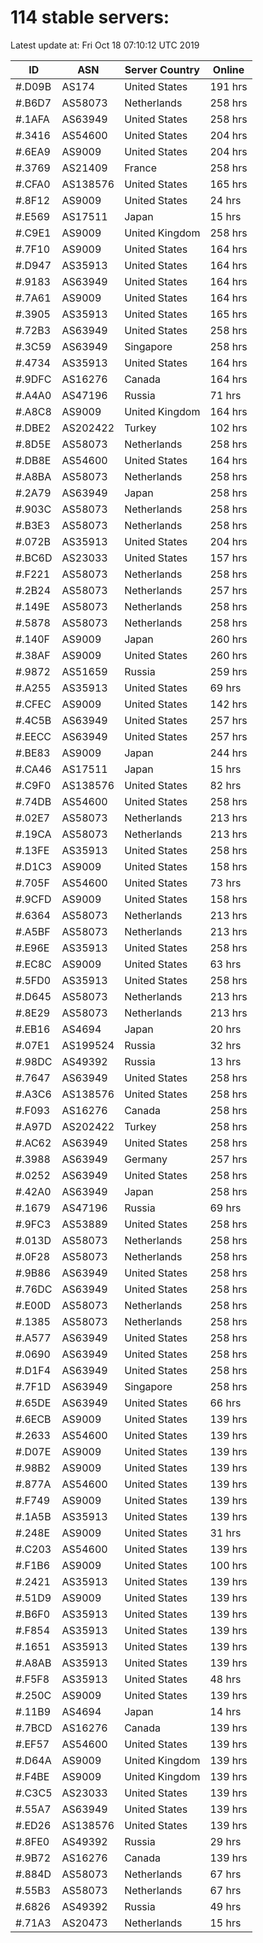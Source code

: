 # 114 stable servers:

Latest update at: Fri Oct 18 07:10:12 UTC 2019

| ID | ASN | Server Country | Online |
| -- | --- | -------------- | ------ |
| #.D09B | AS174 | United States | 191 hrs |
| #.B6D7 | AS58073 | Netherlands | 258 hrs |
| #.1AFA | AS63949 | United States | 258 hrs |
| #.3416 | AS54600 | United States | 204 hrs |
| #.6EA9 | AS9009 | United States | 204 hrs |
| #.3769 | AS21409 | France | 258 hrs |
| #.CFA0 | AS138576 | United States | 165 hrs |
| #.8F12 | AS9009 | United States | 24 hrs |
| #.E569 | AS17511 | Japan | 15 hrs |
| #.C9E1 | AS9009 | United Kingdom | 258 hrs |
| #.7F10 | AS9009 | United States | 164 hrs |
| #.D947 | AS35913 | United States | 164 hrs |
| #.9183 | AS63949 | United States | 164 hrs |
| #.7A61 | AS9009 | United States | 164 hrs |
| #.3905 | AS35913 | United States | 165 hrs |
| #.72B3 | AS63949 | United States | 258 hrs |
| #.3C59 | AS63949 | Singapore | 258 hrs |
| #.4734 | AS35913 | United States | 164 hrs |
| #.9DFC | AS16276 | Canada | 164 hrs |
| #.A4A0 | AS47196 | Russia | 71 hrs |
| #.A8C8 | AS9009 | United Kingdom | 164 hrs |
| #.DBE2 | AS202422 | Turkey | 102 hrs |
| #.8D5E | AS58073 | Netherlands | 258 hrs |
| #.DB8E | AS54600 | United States | 164 hrs |
| #.A8BA | AS58073 | Netherlands | 258 hrs |
| #.2A79 | AS63949 | Japan | 258 hrs |
| #.903C | AS58073 | Netherlands | 258 hrs |
| #.B3E3 | AS58073 | Netherlands | 258 hrs |
| #.072B | AS35913 | United States | 204 hrs |
| #.BC6D | AS23033 | United States | 157 hrs |
| #.F221 | AS58073 | Netherlands | 258 hrs |
| #.2B24 | AS58073 | Netherlands | 257 hrs |
| #.149E | AS58073 | Netherlands | 258 hrs |
| #.5878 | AS58073 | Netherlands | 258 hrs |
| #.140F | AS9009 | Japan | 260 hrs |
| #.38AF | AS9009 | United States | 260 hrs |
| #.9872 | AS51659 | Russia | 259 hrs |
| #.A255 | AS35913 | United States | 69 hrs |
| #.CFEC | AS9009 | United States | 142 hrs |
| #.4C5B | AS63949 | United States | 257 hrs |
| #.EECC | AS63949 | United States | 257 hrs |
| #.BE83 | AS9009 | Japan | 244 hrs |
| #.CA46 | AS17511 | Japan | 15 hrs |
| #.C9F0 | AS138576 | United States | 82 hrs |
| #.74DB | AS54600 | United States | 258 hrs |
| #.02E7 | AS58073 | Netherlands | 213 hrs |
| #.19CA | AS58073 | Netherlands | 213 hrs |
| #.13FE | AS35913 | United States | 258 hrs |
| #.D1C3 | AS9009 | United States | 158 hrs |
| #.705F | AS54600 | United States | 73 hrs |
| #.9CFD | AS9009 | United States | 158 hrs |
| #.6364 | AS58073 | Netherlands | 213 hrs |
| #.A5BF | AS58073 | Netherlands | 213 hrs |
| #.E96E | AS35913 | United States | 258 hrs |
| #.EC8C | AS9009 | United States | 63 hrs |
| #.5FD0 | AS35913 | United States | 258 hrs |
| #.D645 | AS58073 | Netherlands | 213 hrs |
| #.8E29 | AS58073 | Netherlands | 213 hrs |
| #.EB16 | AS4694 | Japan | 20 hrs |
| #.07E1 | AS199524 | Russia | 32 hrs |
| #.98DC | AS49392 | Russia | 13 hrs |
| #.7647 | AS63949 | United States | 258 hrs |
| #.A3C6 | AS138576 | United States | 258 hrs |
| #.F093 | AS16276 | Canada | 258 hrs |
| #.A97D | AS202422 | Turkey | 258 hrs |
| #.AC62 | AS63949 | United States | 258 hrs |
| #.3988 | AS63949 | Germany | 257 hrs |
| #.0252 | AS63949 | United States | 258 hrs |
| #.42A0 | AS63949 | Japan | 258 hrs |
| #.1679 | AS47196 | Russia | 69 hrs |
| #.9FC3 | AS53889 | United States | 258 hrs |
| #.013D | AS58073 | Netherlands | 258 hrs |
| #.0F28 | AS58073 | Netherlands | 258 hrs |
| #.9B86 | AS63949 | United States | 258 hrs |
| #.76DC | AS63949 | United States | 258 hrs |
| #.E00D | AS58073 | Netherlands | 258 hrs |
| #.1385 | AS58073 | Netherlands | 258 hrs |
| #.A577 | AS63949 | United States | 258 hrs |
| #.0690 | AS63949 | United States | 258 hrs |
| #.D1F4 | AS63949 | United States | 258 hrs |
| #.7F1D | AS63949 | Singapore | 258 hrs |
| #.65DE | AS63949 | United States | 66 hrs |
| #.6ECB | AS9009 | United States | 139 hrs |
| #.2633 | AS54600 | United States | 139 hrs |
| #.D07E | AS9009 | United States | 139 hrs |
| #.98B2 | AS9009 | United States | 139 hrs |
| #.877A | AS54600 | United States | 139 hrs |
| #.F749 | AS9009 | United States | 139 hrs |
| #.1A5B | AS35913 | United States | 139 hrs |
| #.248E | AS9009 | United States | 31 hrs |
| #.C203 | AS54600 | United States | 139 hrs |
| #.F1B6 | AS9009 | United States | 100 hrs |
| #.2421 | AS35913 | United States | 139 hrs |
| #.51D9 | AS9009 | United States | 139 hrs |
| #.B6F0 | AS35913 | United States | 139 hrs |
| #.F854 | AS35913 | United States | 139 hrs |
| #.1651 | AS35913 | United States | 139 hrs |
| #.A8AB | AS35913 | United States | 139 hrs |
| #.F5F8 | AS35913 | United States | 48 hrs |
| #.250C | AS9009 | United States | 139 hrs |
| #.11B9 | AS4694 | Japan | 14 hrs |
| #.7BCD | AS16276 | Canada | 139 hrs |
| #.EF57 | AS54600 | United States | 139 hrs |
| #.D64A | AS9009 | United Kingdom | 139 hrs |
| #.F4BE | AS9009 | United Kingdom | 139 hrs |
| #.C3C5 | AS23033 | United States | 139 hrs |
| #.55A7 | AS63949 | United States | 139 hrs |
| #.ED26 | AS138576 | United States | 139 hrs |
| #.8FE0 | AS49392 | Russia | 29 hrs |
| #.9B72 | AS16276 | Canada | 139 hrs |
| #.884D | AS58073 | Netherlands | 67 hrs |
| #.55B3 | AS58073 | Netherlands | 67 hrs |
| #.6826 | AS49392 | Russia | 49 hrs |
| #.71A3 | AS20473 | Netherlands | 15 hrs |


